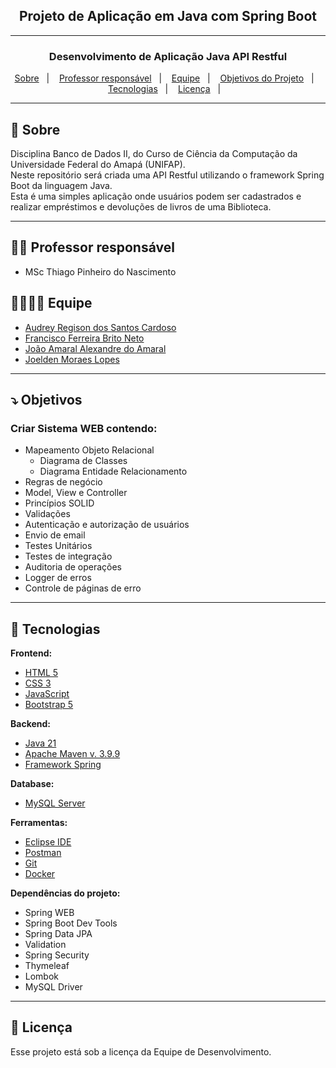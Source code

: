 <h2 align="center">Projeto de Aplicação em Java com Spring Boot</h2>
<hr>

<h3 align="center">Desenvolvimento de Aplicação Java API Restful</h3>

<p align="center">
  <a href="#-sobre">Sobre</a>&nbsp;&nbsp;&nbsp;|&nbsp;&nbsp;&nbsp;
  <a href="#-professor-responsável">Professor responsável</a>&nbsp;&nbsp;&nbsp;|&nbsp;&nbsp;&nbsp;
  <a href="#-equipe">Equipe</a>&nbsp;&nbsp;&nbsp;|&nbsp;&nbsp;&nbsp;
  <a href="#-objetivos">Objetivos do Projeto</a>&nbsp;&nbsp;&nbsp;|&nbsp;&nbsp;&nbsp;
  <a href="#-tecnologias">Tecnologias</a>&nbsp;&nbsp;&nbsp;|&nbsp;&nbsp;&nbsp;
  <a href="#-licença">Licença</a>&nbsp;&nbsp;&nbsp;|&nbsp;&nbsp;&nbsp;
</p>

<hr>

## 🔖 Sobre

Disciplina Banco de Dados II, do Curso de Ciência da Computação da Universidade Federal do Amapá (UNIFAP).  
Neste repositório será criada uma API Restful utilizando o framework Spring Boot da linguagem Java.  
Esta é uma simples aplicação onde usuários podem ser cadastrados e realizar empréstimos e devoluções de livros de uma Biblioteca.

---

## 👩‍🏫 Professor responsável

* MSc Thiago Pinheiro do Nascimento

## 👨‍💻👩‍💻 Equipe

* [Audrey Regison dos Santos Cardoso](mailto:audreyrdsc@gmail.com)
* [Francisco Ferreira Brito Neto](mailto:neto.fra18@gmail.com)
* [João Amaral Alexandre do Amaral](mailto:joaoamaral836@gmail.com)
* [Joelden Moraes Lopes](mailto:joelden.ap@gmail.com)

---

## ⤵ Objetivos

### Criar Sistema WEB contendo:

- Mapeamento Objeto Relacional  
  - Diagrama de Classes  
  - Diagrama Entidade Relacionamento  
- Regras de negócio  
- Model, View e Controller  
- Princípios SOLID  
- Validações  
- Autenticação e autorização de usuários  
- Envio de email  
- Testes Unitários  
- Testes de integração  
- Auditoria de operações  
- Logger de erros  
- Controle de páginas de erro  

---

## 🚀 Tecnologias

**Frontend:**
- [HTML 5](https://www.w3schools.com/howto/howto_make_a_website.asp/)
- [CSS 3](https://www.w3schools.com/css/css_website_layout.asp/)
- [JavaScript](https://www.javascript.com/)
- [Bootstrap 5](https://getbootstrap.com/)

**Backend:**
- [Java 21](http://www.oracle.com/java/technologies/javase-downloads.html)
- [Apache Maven v. 3.9.9](https://maven.apache.org/download.cgi/)
- [Framework Spring](https://start.spring.io/)

**Database:**
- [MySQL Server](https://dev.mysql.com/downloads/mysql/)

**Ferramentas:**
- [Eclipse IDE](https://www.eclipse.org/downloads/packages/installer)
- [Postman](http://www.postman.com/downloads/)
- [Git](https://git-scm.com/downloads)
- [Docker](https://docs.docker.com/desktop/install/windows-install/)

**Dependências do projeto:**
- Spring WEB
- Spring Boot Dev Tools
- Spring Data JPA
- Validation
- Spring Security
- Thymeleaf
- Lombok
- MySQL Driver

---

## 📝 Licença

Esse projeto está sob a licença da Equipe de Desenvolvimento.

